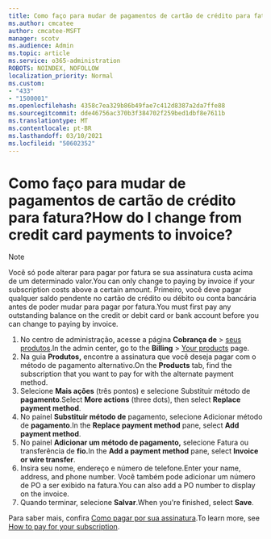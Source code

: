 ```yaml
---
title: Como faço para mudar de pagamentos de cartão de crédito para fatura?
ms.author: cmcatee
author: cmcatee-MSFT
manager: scotv
ms.audience: Admin
ms.topic: article
ms.service: o365-administration
ROBOTS: NOINDEX, NOFOLLOW
localization_priority: Normal
ms.custom:
- "433"
- "1500001"
ms.openlocfilehash: 4358c7ea329b86b49fae7c412d8387a2da7ffe88
ms.sourcegitcommit: dde46756ac370b3f384702f259bed1dbf8e7611b
ms.translationtype: MT
ms.contentlocale: pt-BR
ms.lasthandoff: 03/10/2021
ms.locfileid: "50602352"
---
```

# <a name="how-do-i-change-from-credit-card-payments-to-invoice"></a><span data-ttu-id="eb24d-102">Como faço para mudar de pagamentos de cartão de crédito para fatura?</span><span class="sxs-lookup"><span data-stu-id="eb24d-102">How do I change from credit card payments to invoice?</span></span>

> [!NOTE]
> <span data-ttu-id="eb24d-103">Você só pode alterar para pagar por fatura se sua assinatura custa acima de um determinado valor.</span><span class="sxs-lookup"><span data-stu-id="eb24d-103">You can only change to paying by invoice if your subscription costs above a certain amount.</span></span> <span data-ttu-id="eb24d-104">Primeiro, você deve pagar qualquer saldo pendente no cartão de crédito ou débito ou conta bancária antes de poder mudar para pagar por fatura.</span><span class="sxs-lookup"><span data-stu-id="eb24d-104">You must first pay any outstanding balance on the credit or debit card or bank account before you can change to paying by invoice.</span></span>

1. <span data-ttu-id="eb24d-105">No centro de administração, acesse a página **Cobrança de** > [seus produtos](https://go.microsoft.com/fwlink/p/?linkid=842054).</span><span class="sxs-lookup"><span data-stu-id="eb24d-105">In the admin center, go to the **Billing** > [Your products](https://go.microsoft.com/fwlink/p/?linkid=842054) page.</span></span>
2. <span data-ttu-id="eb24d-106">Na guia **Produtos,** encontre a assinatura que você deseja pagar com o método de pagamento alternativo.</span><span class="sxs-lookup"><span data-stu-id="eb24d-106">On the **Products** tab, find the subscription that you want to pay for with the alternate payment method.</span></span>
3. <span data-ttu-id="eb24d-107">Selecione **Mais ações** (três pontos) e selecione Substituir método de **pagamento**.</span><span class="sxs-lookup"><span data-stu-id="eb24d-107">Select **More actions** (three dots), then select **Replace payment method**.</span></span>
4. <span data-ttu-id="eb24d-108">No painel **Substituir método de** pagamento, selecione Adicionar método de **pagamento**.</span><span class="sxs-lookup"><span data-stu-id="eb24d-108">In the **Replace payment method** pane, select **Add payment method**.</span></span>
5. <span data-ttu-id="eb24d-109">No painel **Adicionar um método de pagamento,** selecione Fatura ou transferência de **fio.**</span><span class="sxs-lookup"><span data-stu-id="eb24d-109">In the **Add a payment method** pane, select **Invoice or wire transfer**.</span></span>
6. <span data-ttu-id="eb24d-110">Insira seu nome, endereço e número de telefone.</span><span class="sxs-lookup"><span data-stu-id="eb24d-110">Enter your name, address, and phone number.</span></span> <span data-ttu-id="eb24d-111">Você também pode adicionar um número de PO a ser exibido na fatura.</span><span class="sxs-lookup"><span data-stu-id="eb24d-111">You can also add a PO number to display on the invoice.</span></span>
7. <span data-ttu-id="eb24d-112">Quando terminar, selecione **Salvar**.</span><span class="sxs-lookup"><span data-stu-id="eb24d-112">When you're finished, select **Save**.</span></span>

<span data-ttu-id="eb24d-113">Para saber mais, confira [Como pagar por sua assinatura](https://docs.microsoft.com/microsoft-365/commerce/billing-and-payments/pay-for-your-subscription).</span><span class="sxs-lookup"><span data-stu-id="eb24d-113">To learn more, see [How to pay for your subscription](https://docs.microsoft.com/microsoft-365/commerce/billing-and-payments/pay-for-your-subscription).</span></span>